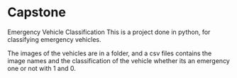 # Capstone
Emergency Vehicle Classification 
This is a project done in python, for classifying emergency vehicles.

The images of the vehicles are in a folder, and a csv files contains the image names and the classification of the vehicle whether its an emergency one or not with 1 and 0.
